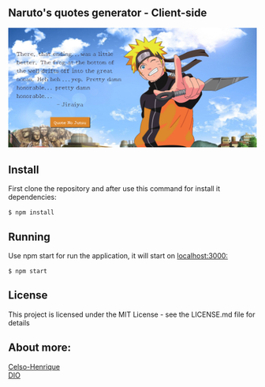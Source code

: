 ## Naruto's quotes generator - Client-side

<img src='/public/Naruto-img.png'>

## Install

First clone the repository and after use this command for install it dependencies:
```
$ npm install
```

## Running

Use npm start for run the application, it will start on 
<a href="http://localhost:3000/">localhost:3000:</a>
```
$ npm start
```

## License

This project is licensed under the MIT License - see the LICENSE.md file for details

## About more:
<a href="https://github.com/celso-henrique/">Celso-Henrique</a> <br>
<a href="https://web.dio.me/home">DIO</a>

